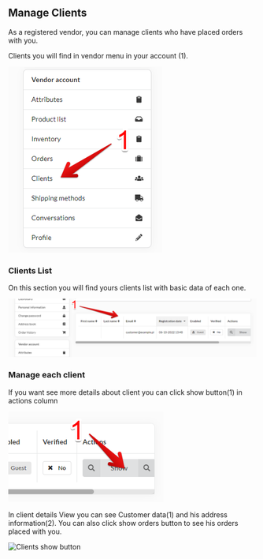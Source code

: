 ## Manage Clients

As a registered vendor, you can manage clients who have placed orders with you.

Clients you will find in vendor menu in your account (1).

![Clients in vendor menu](manage_clients.png)

### Clients List

On this section you will find yours clients list with basic data of each one.

![Clients list](clients_list.png)

### Manage each client

If you want see more details about client you can click show button(1) in actions column

![Clients show button](clients_show_button.png)

In client details View you can see Customer data(1) and his address information(2).
You can also click show orders button to see his orders placed with you.

![Clients show button](clients_details.png)
